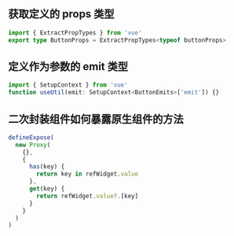 ## 获取定义的 props 类型

```ts
import { ExtractPropTypes } from 'vue'
export type ButtonProps = ExtractPropTypes<typeof buttonProps>
```

## 定义作为参数的 emit 类型

```ts
import { SetupContext } from 'vue'
function useUtil(emit: SetupContext<ButtonEmits>['emit']) {}
```

## 二次封装组件如何暴露原生组件的方法

```ts
defineExpose(
  new Proxy(
    {},
    {
      has(key) {
        return key in refWidget.value
      },
      get(key) {
        return refWidget.value?.[key]
      }
    }
  )
)
```
